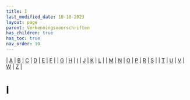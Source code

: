 ```yaml
---
title: I
last_modified_date: 10-10-2023
layout: page
parent: Verkenningsvoorschriften
has_children: true
has_toc: true
nav_order: 10
---
```


| [A](../A/A.html) | [B](../B/B.html) | [C](../C/C.html) | [D](../D/D.html) | [E](../E/E.html) | [F](../F/F.html) |
| [G](../G/G.html) | [H](../H/H.html) | [I](../I/I.html) | [J](../J/J.html) | [K](../K/K.html) | [L](../L/L.html) |
| [M](../M/M.html) | [N](../N/N.html) | [O](../O/O.html) | [P](../P/P.html) | [R](../R/R.html) | [S](../S/S.html) |
| [T](../T/T.html) | [U](../U/U.html) | [V](../V/V.html) | [W](../W/W.html) | [Z](../Z/Z.html) |

I
=

<!--

|     |     |     |     |     |
| --- | --- | --- | --- | --- |

| [![](IJsbaan/IJsbaan_125x100.bmp)](IJsbaan/IJsbaan.html)<br>[IJsbaan](IJsbaan/IJsbaan.html)
IJskelder
| [![](IJsstadion/IJsstadion_125x100.jpg)](IJsstadion/IJsstadion.html)<br>[IJsstadion](IJsstadion/IJsstadion.html)
| [![](In_aanleg/vv_0561_125x100.jpg)](In_aanleg/In_aanleg.html)<br>[In aanleg](In_aanleg/In_aanleg.html)
| [![](../B/Bedrijventerrein/bedrijventerrein_125x100.jpg)](Industrieterrein/Industrieterrein.html)<br>[Industrieterrein](Industrieterrein/Industrieterrein.html)
Industriekern
| [![](Infiltratiegebied/vv_0750_125x100.jpg)](Infiltratiegebied/Infiltratiegebied.html)<br>[Infiltratiegebied](Infiltratiegebied/Infiltratiegebied.html)
| [![](Ingraving/Ingraving_125x100.jpg)](Ingraving/Ingraving.html)<br>[Ingraving](Ingraving/Ingraving.html)
| [![](../../images/foto-niet-beschikbaar.jpg)](Inrichtingselement/Inrichtingselement.html)<br>[Inrichtingselement](Inrichtingselement/Inrichtingselement.html)
| [![](Inwoneraantal/Inwoneraantal_125x100.png)](Inwoneraantal/Inwoneraantal.html)<br>[Inwoneraantal](Inwoneraantal/Inwoneraantal.html)

-->
